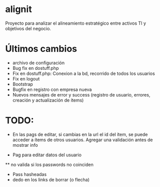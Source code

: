# alignit

Proyecto para analizar el alineamiento estratégico entre activos TI y objetivos del negocio.



Últimos cambios
===============
- archivo de configuración
- Bug fix en dostuff.php
- Fix en dostuff.php: Conexion a la bd, recorrido de todos los usuarios
- Fix en logout
- Bootstrap
- Bugfix en registro con empresa nueva
- Nuevos mensajes de error y success (registro de usuario, errores, creación y actualización de ítems)

TODO:
=====
- En las pags de editar, si cambias en la url el id del ítem, se puede acceder a ítems de otros usuarios. Agregar una validación antes de mostrar info

- Pag para editar datos del usuario

** no valida si los passwords no coinciden

- Pass hasheadas
- dedo en los links de borrar (o flecha)
